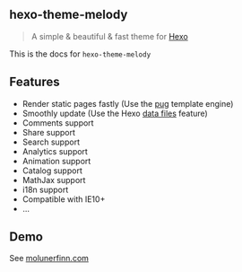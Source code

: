 ## hexo-theme-melody

> A simple & beautiful & fast theme for [Hexo](https://hexo.io/)

This is the docs for `hexo-theme-melody`

## Features

* Render static pages fastly (Use the [pug](https://github.com/pugjs/pug) template engine)
* Smoothly update (Use the Hexo [data files](https://hexo.io/docs/data-files.html) feature)
* Comments support
* Share support
* Search support
* Analytics support
* Animation support
* Catalog support
* MathJax support
* i18n support
* Compatible with IE10+
* ...

## Demo

See [molunerfinn.com](https://molunerfinn.com)
